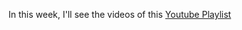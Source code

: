 In this week, I'll see the videos of this [Youtube Playlist](https://www.youtube.com/playlist?list=PLxVihxZC42nF_MCN9PTvZMIifRjx9cZ2J)